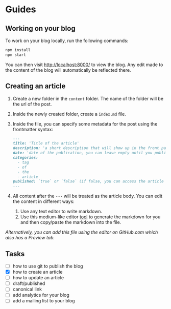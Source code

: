 # Guides

## Working on your blog

To work on your blog locally, run the following commands:

```bash
npm install
npm start
```

You can then visit [http://localhost:8000/](http://localhost:8000/) to view the blog. Any edit made to the content of the blog will automatically be reflected there.

## Creating an article

1. Create a new folder in the `content` folder. The name of the folder will be the url of the post.
2. Inside the newly created folder, create a `index.md` file.
3. Inside the file, you can specify some metadata for the post using the frontmatter syntax:

   ```md
   ---
   title: 'Title of the article'
   description: 'a short description that will show up in the front page of the blog and in the google description'
   date: 'date of the publication, you can leave empty until you publish it'
   categories:
     - tag
     - of
     - the
     - article
   published: `true` or `false` (if false, you can access the article via its url but it won't show up in the front page)
   ---
   ```

4. All content after the `---` will be treated as the article body. You can edit the content in different ways:
   1. Use any text editor to write markdown.
   2. Use this medium-like editor [tool](https://ionicabizau.github.io/medium-editor-markdown/example/) to generate the markdown for you and then copy/paste the markdown into the file.
   
_Alternatively, you can add this file using the editor on GitHub.com which also has a Preview tab._

## Tasks

- [ ] how to use git to publish the blog
- [x] how to create an article
- [ ] how to update an article
- [ ] draft/published
- [ ] canonical link
- [ ] add analytics for your blog
- [ ] add a mailing list to your blog

